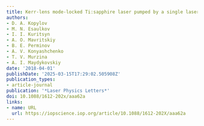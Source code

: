 ```yaml
---
title: Kerr-lens mode-locked Ti:sapphire laser pumped by a single laser diode
authors:
- D. A. Kopylov
- M. N. Esaulkov
- I. I. Kuritsyn
- A. O. Mavritskiy
- B. E. Perminov
- A. V. Konyashchenko
- T. V. Murzina
- A. I. Maydykovskiy
date: '2018-04-01'
publishDate: '2025-03-15T17:29:02.505908Z'
publication_types:
- article-journal
publication: '*Laser Physics Letters*'
doi: 10.1088/1612-202x/aaa62a
links:
- name: URL
  url: https://iopscience.iop.org/article/10.1088/1612-202X/aaa62a
---
```

